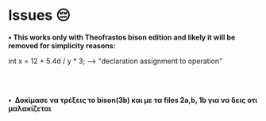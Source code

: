# Issues 😔


<p><strong>&#x2022;&nbsp;This works only with Theofrastos bison edition and likely it will be removed for simplicity reasons:</strong></p>
int x = 12 + 5.4d / y * 3;    --> "declaration assignment to operation"

<br><br>


<p><strong>&#x2022;&nbsp; Δοκίμασε να τρέξεις το bison(3b) και με τα files 2a,b, 1b για να δεις οτι μαλακίζεται </strong></p>

